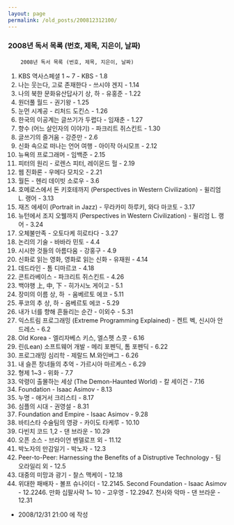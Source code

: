 ```yaml
---
layout: page
permalink: /old_posts/200812312100/
---
```


### 2008년 독서 목록 (번호, 제목, 지은이, 날짜)

		2008년 독서 목록 (번호, 제목, 지은이, 날짜)

1. KBS 역사스페셜 1 ~ 7 - KBS - 1.8
2. 나는 웃는다, 고로 존재한다 - 쓰시야 겐지 - 1.14
3. 나의 북한 문화유산답사기 상, 하 - 유홍준 - 1.22
4. 원더풀 월드 - 권기왕 - 1.25
5. 눈먼 시계공 - 리처드 도킨스 - 1.26
6. 한국의 이공계는 글쓰기가 두렵다 - 임재춘 - 1.27
7. 향수 (어느 살인자의 이야기) - 파크리트 쥐스킨트 - 1.30
8. 글쓰기의 즐거움 - 강준만 - 2.6
9. 신화 속으로 떠나는 언어 여행 - 아이작 아시모프 - 2.12
10. 뉴욕의 프로그래머 - 임백준 - 2.15
11. 피터의 원리 - 로렌스 피터, 레이몬드 헐 - 2.19
12. 웹 진화론 - 우메다 모치오 - 2.21
13. 월든 - 헨리 데이빗 소로우 - 3.6
14. 호메로스에서 돈 키호테까지 (Perspectives in Western Civilization) - 윌리엄 L. 랭어 - 3.13
15. 재즈 에세이 (Portrait in Jazz) - 무라카미 하루키, 와다 마코토 - 3.17
16. 뉴턴에서 조지 오웰까지 (Perspectives in Western Civilization) - 윌리엄 L. 랭어 - 3.24
17. 오체불만족 - 오토다케 히로타다 - 3.27
18. 논리의 기술 - 바바라 민토 - 4.4
19. 시시한 것들의 아름다움 - 강홍구 - 4.9
20. 신화로 읽는 영화, 영화로 읽는 신화 - 유재원 - 4.14
21. 데드라인 - 톰 디마르코 - 4.18
22. 콘트라베이스 - 파크리트 쥐스킨트 - 4.26
23. 백야행 上, 中, 下 - 히가시노 게이고 - 5.1
24. 장미의 이름 상, 하  - 움베르토 에코 - 5.11
25. 푸코의 추 상, 하 - 움베르토 에코 - 5.29
26. 내가 너를 향해 흔들리는 순간 - 이외수 - 5.31
27. 익스트림 프로그래밍 (Extreme Programming Explained) - 켄트 벡, 신시아 안드레스 - 6.2
28. Old Korea - 엘리자베스 키스, 엘스펫 스콧 - 6.16
29. 린(Lean) 소프트웨어 개발 - 메리 포펜딕, 톰 포펜딕 - 6.22
30. 프로그래밍 심리학 - 제랄드 M.와인버그 - 6.26
31. 내 슬픈 창녀들의 추억 - 가르시아 마르케스 - 6.29
32. 형제 1~3 - 위화 - 7.7
33. 악령이 출몰하는 세상 (The Demon-Haunted World) - 칼 세이건 - 7.16
34. Foundation - Isaac Asimov - 8.13
35. 누명 - 애거서 크리스티 - 8.17
36. 심플의 시대 - 권영설 - 8.31
37. Foundation and Empire - Isaac Asimov - 9.28
38. 바티스타 수술팀의 영광 - 카이도 타케루 - 10.10
39. 다빈치 코드 1,2 - 댄 브라운 - 10.29
40. 오픈 소스 - 브라이언 벤델로프 외 - 11.12
41. 박노자의 만감일기 - 박노자 - 12.3
42. Peer-to-Peer: Harnessing the Benefits of a Distruptive Technology - 팀 오라일리 외 - 12.5
43. 대중의 미망과 광기 - 찰스 맥케이 - 12.18
44. 위대한 패배자 - 볼프 슈나이더 - 12.2145. Second Foundation - Isaac Asimov - 12.2246. 만화 십팔사략 1~ 10 - 고우영 - 12.2947. 천사와 악마 - 댄 브라운 - 12.31



- 2008/12/31 21:00 에 작성